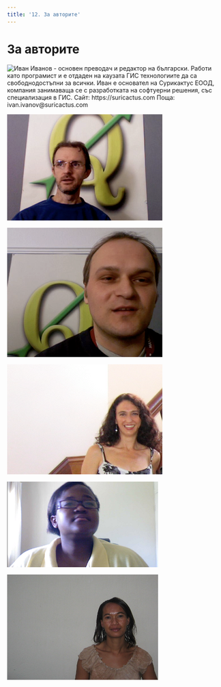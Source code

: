 ```yaml
---
title: '12. За авторите'
---
```


# За авторите

![Иван Иванов - основен преводач и редактор на български. Работи като програмист и е отдаден на каузата ГИС технологиите да са свободнодостъпни за всички. Иван е основател на Сурикактус ЕООД, компания занимаваща се с разработката на софтуерни решения, със специализация в ГИС. **Сайт**: <https://suricactus.com> **Поща**: <ivan.ivanov@suricactus.com>](img/ivan_ivanov.png)

![Тим Сътън (Tim Sutton) - основен автор и редактор. Тим е програмист и член на QGIS комитета. Отдаден е на каузата ГИС технологиите да са свободнодостъпни за всички. Тим е и сред основателите на Linfiniti Consulting CC. - малък бизнес фокусиран върху обучението в работата с отворени ГИС програми. **Сайт**: <https://www.kartoza.com> **Поща**: <tim@kartoza.com>](img/tim_sutton.png)

![Ото Дасау (Otto Dassau) - преподавател. Ото автор на документация и е член на QGIS комитета. Ото има значителен опит в обучението в работата с отворени ГИС програми. **Сайт**: <http://www.nature-consult.de> **Поща**: <otto.dassau@gmx.de>](img/otto_dassau.png)

![Марсел Сътън (Marcelle Sutton) - ръководител проект. Марсел е учила английски и театрално изкуство и работи като преподавател. Марсел е и сред основателите на Linfiniti Consulting CC. - малък бизнес фокусиран върху обучението в работата с отворени ГИС програми. **Сайт**: <https://kartoza.com> **Поща**: <marcelle@kartoza.com>](img/marcelle_sutton.png)

![Лерато Нсибанде (Lerato Nsibande) - репортер. Към момента на написване Лерато е била 12 клас в Претория, където е учила география и ГИС с настоящото ръководство.](img/lerato_nsibande.png)          

![Сибонгиле Мтхобени (Sibongile Mthombeni) - репортер. Сибонгиле живее недалеч от Йоханесбург с нейната дъщеря. Нейната цел е да продължи обучението си и да стане медицинска сестра. Този проект е бил първия ѝ досег с компютър.](img/sibongile_mthombeni.png)
